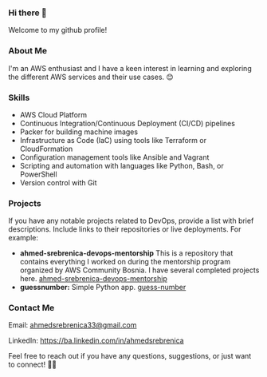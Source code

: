 ### Hi there 👋

Welcome to my github profile!

### About Me

I'm an AWS enthusiast and I have a keen interest in learning and exploring the different AWS services and their use cases. 😊

### Skills

- AWS Cloud Platform
- Continuous Integration/Continuous Deployment (CI/CD) pipelines
- Packer for building machine images
- Infrastructure as Code (IaC) using tools like Terraform or CloudFormation
- Configuration management tools like Ansible and Vagrant
- Scripting and automation with languages like Python, Bash, or PowerShell
- Version control with Git

### Projects

If you have any notable projects related to DevOps, provide a list with brief descriptions. Include links to their repositories or live deployments. For example:

- **ahmed-srebrenica-devops-mentorship** This is a repository that contains everything I worked on during the mentorship program organized by AWS Community Bosnia. I have several completed projects here. [ahmed-srebrenica-devops-mentorship](https://github.com/Srebreni3/ahmed-srebrenica-devops-mentorship/tree/main)
- **guessnumber:** Simple Python app. [guess-number]([link-to-repo](https://github.com/Srebreni3/guessnumber))

### Contact Me

Email: ahmedsrebrenica33@gmail.com

LinkedIn: https://ba.linkedin.com/in/ahmedsrebrenica

Feel free to reach out if you have any questions, suggestions, or just want to connect! 📩✨


